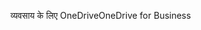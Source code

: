 <span data-ttu-id="0f9c8-101">व्‍यवसाय के लिए OneDrive</span><span class="sxs-lookup"><span data-stu-id="0f9c8-101">OneDrive for Business</span></span>